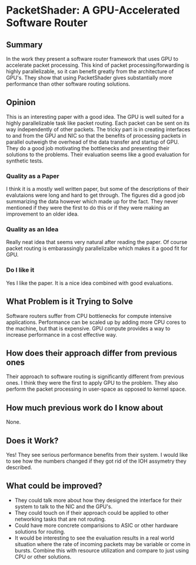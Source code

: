 # PacketShader: A GPU-Accelerated Software Router

## Summary

In the work they present a software router framework that uses GPU to accelerate packet processing.
This kind of packet processing/forwarding is highly parallelizable, so it can benefit greatly from the architecture of GPU's.
They show that using PacketShader gives substantially more performance than other software routing solutions.

## Opinion

This is an interesting paper with a good idea.
The GPU is well suited for a highly parallelizable task like packet routing.
Each packet can be sent on its way independently of other packets.
The tricky part is in creating interfaces to and from the GPU and NIC so that the benefits of processing packets in parallel outweigh the overhead of the data transfer and startup of GPU.
They do a good job motivating the bottlenecks and presenting their solutions to the problems.
Their evaluation seems like a good evaluation for synthetic tests.

### Quality as a Paper

I think it is a mostly well written paper, but some of the descriptions of their evalutaions were long and hard to get through.
The figures did a good job summarizing the data however which made up for the fact.
They never mentioned if they were the first to do this or if they were making an improvement to an older idea.

### Quality as an Idea

Really neat idea that seems very natural after reading the paper.
Of course packet routing is embarassingly parallelizalbe which makes it a good fit for GPU.

### Do I like it

Yes I like the paper.
It is a nice idea combined with good evaluations.


## What Problem is it Trying to Solve

Software routers suffer from CPU bottlenecks for compute intensive applications.
Performance can be scaled up by adding more CPU cores to the machine, but that is expensive.
GPU compute provides a way to increase performance in a cost effective way.

## How does their approach differ from previous  ones

Their approach to software routing is significantly different from previous ones.
I think they were the first to apply GPU to the problem.
They also perform the packet processing in user-space as opposed to kernel space.

## How much previous work do I know about

None.

## Does it Work?

Yes!
They see serious performance benefits from their system.
I would like to see how the numbers changed if they got rid of the IOH assymetry they described.

## What could be improved?

- They could talk more about how they designed the interface for their system to talk to the NIC and the GPU's.
- They could touch on if their approach could be applied to other networking tasks that are not routing.
- Could have more concrete comparisions to ASIC or other hardware solutions for routing.
- It would be interesting to see the evaluation results in a real world situation where the rate of incoming packets may be variable or come in bursts. Combine this with resource utilization and compare to just using CPU or other solutions.

